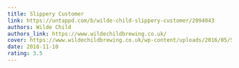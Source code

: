 ```yaml
---
title: Slippery Customer
link: https://untappd.com/b/wilde-child-slippery-customer/2094043
authors: Wilde Child
authors_link: https://www.wildechildbrewing.co.uk/
cover: https://www.wildechildbrewing.co.uk/wp-content/uploads/2016/05/Slippery_Customer_Bottle.png
date: 2018-11-10
rating: 3.5
---
```


